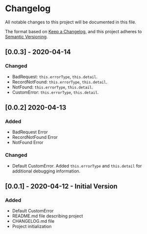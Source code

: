 # Changelog
All notable changes to this project will be documented in this file.

The format based on [Keep a Changelog](https://keepachangelog.com/en/1.0.0/),
and this project adheres to [Semantic Versioning](https://semver.org/spec/v2.0.0.html).

## [0.0.3] - 2020-04-14
### Changed

- BadRequest: `this.errorType`, `this.detail`.
- RecordNotFound: `this.errorType`, `this.detail`.
- NotFound: `this.errorType`, `this.detail`.
- CustomError: `this.errorType`, `this.detail`.

## [0.0.2] 2020-04-13

### Added

- BadRequest Error
- RecordNotFound Error
- NotFound Error

### Changed

- Default CustomError. Added `this.errorType` and `this.detail` for additional debugging information.

## [0.0.1] - 2020-04-12 - Initial Version

### Added

- Default CustomError
- README.md file describing project
- CHANGELOG.md file
- Project initialization
